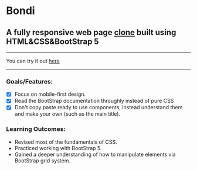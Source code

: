 # Bondi
## A fully responsive web page [clone](https://www.graphberry.com/item/bondi-psd-landing-page) built using HTML&CSS&BootStrap 5
---
You can try it out [here](https://kareemgamal1.github.io/Bondi-Landing-Page/)
___


### Goals/Features: 
- [x] Focus on mobile-first design.
- [x] Read the BootStrap documentation throughly instead of pure CSS
- [x] Don't copy paste ready to use components, instead understand them and make your own (such as the main title).

### Learning Outcomes: 
- Revised most of the fundamentals of CSS.
- Practiced working with BootStrap 5.
- Gained a deeper understanding of how to manipulate elements via BootStrap grid system.
